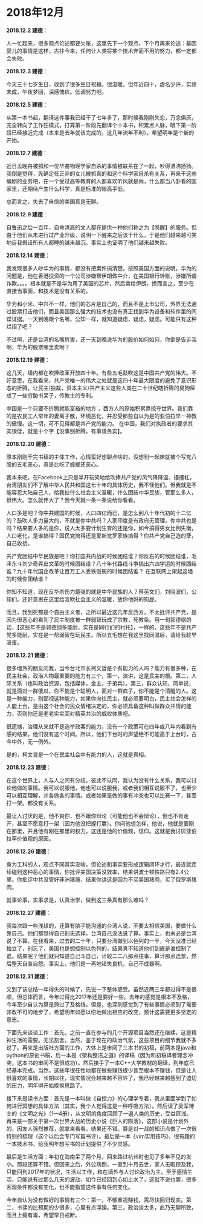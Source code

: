 # 2018年12月

**2018.12.2 建德**：

人一忙起来，很多观点论述都要欠账，这里先下一个观点，下个月再来论述：基因婴儿的事情是这样，古往今来，任何让人类将某个技术弃而不用的努力，都一定都会失败。

**2018.12.3 建德**：

今天三十七岁生日，收到了很多生日祝福，很温暖。但年近四十，虚名少许，实绩未成，午夜梦回，深感愧疚。低调努力吧。

**2018.12.5 建德**：

从第一本书起，翻译这件事我已经干了七年多了，那时候我刚刚失恋，万念俱灰，完全转向了工作狂模式，打算第一阶段先翻译个十本书，积累点人脉，眼下第一阶段已经接近完成（本来是去年就该完成的，这几年流年不利）。希望明年是个新的开始。

**2018.12.7 建德**：

近日孟晚舟被抓和一位华裔物理学家自杀的事情被联系在了一起，吵得沸沸扬扬。我倒是觉得，先确定任正非的女儿被抓真的和这个科学家自杀有关系，再来干这些编剧的业务吧，在一个受过高等教育的人都喜欢听风就是雨，什么都当八卦看的国家里，还期待产生什么科学，真是标准的眼高手低。

总而言之，失去了自信的美国真是无聊。

**2018.12.9 建德**：

自鲁迅之后一百年，自命清高的文人都在提供一种他们称之为【唤醒】的服务。但由于他们从未进行过产业升级，说明一下醒来之后该干什么，于是他们越来越可笑地自我假设所有人都睡的越来越沉。事实上也证明了他们越来越失败。

**2018.12.14 建德**：

我发现很多人吵华为的事情，都没有把案件搞清楚。按照美国方面的说明，华为的问题是，他在香港投资的一个公司涉嫌帮伊朗做中介，在美国银行转账，涉嫌所谓诈欺。。。。根本就是不是华为用了美国的芯片，然后卖给伊朗，换而言之，至少在直接当事面，和技术是没有关系的。

华为和小米、中兴不一样，他们的芯片是自己的，而且不是上市公司，外界无法通过股票打击他们，而且美国那么强大的技术也没有真正找到华为设备和软件里的间谍证据。一天到晚跟个名嘴，公知一样，就知道疑虑，疑虑，疑虑。可能只有这种烂招了吧？

不过啊，还是台湾的名嘴厉害，还一天到晚说华为的股价如何如何，你倒是告诉我啊，华为的股票哪里卖啊？

**2018.12.19 建德**：

这几天，墙内都在吹捧改革开放四十年。有些五毛鼓吹这是中国共产党的伟大。不好意思，在我看来，共产党唯一的伟大之处就是这四十年最大限度的避免了意识形态的折腾，让民主/独裁，资本主义/共产主义这些人类在二十世纪瞎折腾的臭狗屎成了一些穷酸书呆子，传教士的专利。

中国是一个只要不折腾就能富裕的地方`，西方人的原始积累靠掠夺世界。我们靠的是农民工人常年的妻离子散，环境恶化，并忍受那些自以为是的亚伯拉罕一神教的傲慢。这一切，可不见得都是共产党的能力。
在中国，我们对执政者的要求其实很低，就是十个字【没事别折腾，有事请务实】。

**2018.12.20 建德**：

原本刚刚干完书稿的主体工作，心情蛮好想聊点啥的，没想到一起床就被个写党八股的五毛恶心，真是比吃了蟑螂还恶心。

我本来吧，在Facebook上只是半开玩笑地给吹捧共产党的风气降降温、擡擡杠，台湾朋友们不了解中华人民共和国这七十年的具体历史，我不怪他们。但我就是不能容忍大陆自己人，给我扯什么社会主义温暖，什么团结中华民族，管那么多人，很伟大。怎么就伟大了？我今天就一条一条说给你看看。

人口多是吧？你中共建国的时候，人口四亿而已，是怎么到八十年代初的十二亿的？鼓吹人多力量大的，不就是你中共吗？人家印度是有政府无管理，你中共也是吗？结果要人多的是你，说人太多要计划生育的还是你，如今搞得男女比例失衡，人口老化，是谁搞得？国民党搞得还是爱新觉罗家族搞得？你共产党自己造的孽，自己收拾。

共产党团结中华民族是吧？你打国共内战的时候团结谁？你反右的时候团结谁，毛泽东斗刘少奇弄出文革的时候团结谁？八十年代路线斗争搞出六四学运的时候团结谁？九十年代国企改革让百万工人丢铁饭碗的时候团结谁？ 在互联网上架起这墙的时候你团结谁？

你知不知道，现在反华杀伤力最强的就是中华民族的人？蔡英文们，刘晓波们，公知们。还好意思在这里给我吹社会主义的温暖，放你他妈的狗屁。

而且，我到死都是个自由主义者，之所以最近这几年反西方，不太批评共产党，是因为很恶心的看到了民主制度被一群弱智玩成了宗教，死教条。用一句郭德纲的话，【这些年不是郭德纲多能耐，实在是同行们的衬托】，一样的，这些年不是共产党多能耐，实在是一帮弱智在玩民主。所以五毛想在我这里找同温层，请给我趁早滚蛋。

**2018.12.21 建德**：

很多墙外的朋友问我，当今台北市长柯文哲是个有能力的人吗？能力有很多种，在民主社会，政治人物最重要的能力有三个，第一，演讲，这是民主的根。第二，人际关系（也叫政治资源，包括媒体，金主，子弟兵）。第三，群众认知，简单说，就是面对一群傻瓜，你不能是个聪明人，面对一群疯子，你不能是个清醒的人。这是一种能力，别鄙视这种能力，如果你向往民主，就必须要明白，民主社会怎样的人能上台，是由这个社会的民众情绪决定的，你必须具备这种叫做群众共情的能力，否则你还是老老实实面对精英共治的威权体质吧。

很遗憾，治理从来就不是选举政客的能力，没有一个政策可在四年或八年内看到有感的结果，他们没有这个时间。所以，他们下台时的声望绝不可能高于上台时，古今中外，无一例外。

是的，柯文哲是一个在民主社会中有能力的人，这就是真相。

**2018.12.23 建德**：

在这个世界上，人与人之间有分歧，彼此不认同，我认为没有什么关系，我可以讨论他做的事情。我可以说服他，他也可以说服我，或者我们相互说服不了，也至少可以相互理解，并各做各的事情。或者如果是做的事有冲突也可以比赛一下，甚至打一架。都没有关系。

最让人讨厌的是，他不爽你，也不跟你辩论（可能他也不会辩论），但也不肯走开，甚至不愿意打一架（因为他没把握打赢）。你问他想怎样，他说，他就是要刚在那里，并且他有刚在那里的权力，这还是他的价值观，信仰。这就是我讨厌亚伯拉罕价值观的原因。

**2018.12.26 建德**：

身为工科的人，观点不同其实没啥，但论述和事实要形成逻辑闭环才行，最近就连续碰到这种恶心的事情，你批评美国决策没效率，结果讲波士顿铁路只有2.4公里。你批评中共没管好非洲猪瘟，结果你讲这是因为不买美国猪肉，买了俄罗斯猪肉。

就事论事，实事求是，认真治学，做到这三条真有那么难吗？

**2018.12.27 建德**：

我每次跟一些浅绿的，还算有脑子能沟通的台湾人说，不要太相信美国，要做什么靠自己。他们都觉得自己别无选择，台湾自己没法说了算。事实上，也未必是台湾说了不算，在我看来，过去的二十年，只要台湾做到以色列的一半，今天没准已经独立了，别忘了，美国也是想控制以色列的，结果真不知道他们到底是谁控制了谁。结果呢？他们就只知道自己斗自己，计较二二八那点往事，算计那点选票，然后整天自哀自怨。事实上，他们是一再地错失良机，自己不成器啊。

**2018.12.31 建德**：

又到了该总结一年得失的时候了，先说一下整体感受。虽然近两三年都过得不是很顺，但总体而言，今年过得比2017年还是要好一些。去年的感觉是根本不及格，今年至少自认为算是跨过了及格线。但是，也深刻感觉到了有些事情必须到了需要非改不可的地步了，希望明年如愿以偿地做出相应的改变，预计这需要更多坚定的意志。

下面先来谈谈工作：首先，之前一直在参与的几个开源项目当然还在继续，这是精神生活的需要。无法割舍。当然，鉴于现在的政治气氛，这些项目的细节我就不多说了。再来是出版社方面的工作，大体上是审阅了三本书的初稿，前两本是java和python的原创书稿，后一本是《架构整洁之道》的译稿（因为和初稿译者理念冲突，这本书的审阅不是很成功）。然后接手了一本C++大学教材的翻译，到年底已经基本完成。当然，这些年很任性地都在做些赚钱很少甚至根本不赚钱，但是让人很喜欢的事情，长期以往，现实情况会越来越不容许了，我已经越来越感到了迫切的压力，明年得开始换换思路了。

接下来是读书方面：首先是一本叫做《自控力》的心理学专着，我从里面学到了如何进行冥想的具体方法（其实，我个人觉得这是一种呼吸方法）。然后读了吴军博士的《文明之光》（1—4册），从文明的角度回顾了一遍人类的历史，受益匪浅。再来是一部关于第一次世界大战的历史小说《巨人的陨落》，这部小说是计划外的，因友人强烈推荐，就拿来看看，结果还不错。算是对一战的知识点做了一次很特别的梳理（这个以后会专门写篇书评）。最后是一本《vim实用技巧》，很有趣的一本技术书，给我明年想写书的计划提供了不少灵感。

最后是生活方面：年初在海南呆了两个月，回来路过杭州时也见了多年不见的发小。那段还算不错。但回来之后，外公病倒，一直到十月去世，家人无暇顾及我，只能回到2017年的状况，生活以工作，和在墙外与人讨论政治为主。至于感情生活，只能说有过那么几天的波动，如今已经回到心如止水了，这就不说也罢，很多客观条件都没有变化，也不能指望这件事有任何变化。

今年自认为没有做好的事情有三个：第一，不够重视赚钱，需尽快回归现实。第二，书读的比预期的少很多，心里有点浮躁。第三，政治谈太多，此乃无聊所致，而且上瘾有毒，希望早日戒断。
